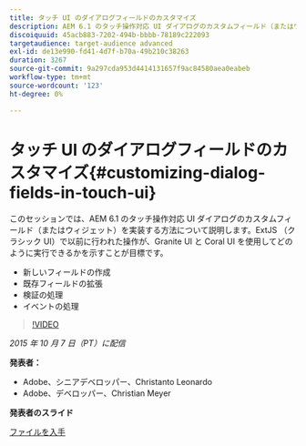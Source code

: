 ```yaml
---
title: タッチ UI のダイアログフィールドのカスタマイズ
description: AEM 6.1 のタッチ操作対応 UI ダイアログのカスタムフィールド（またはウィジェット）を実装する方法について説明します。ExtJS （クラシック UI）で以前に行われた操作が、Granite UI と Coral UI を使用してどのように実行できるかを紹介します。
discoiquuid: 45acb883-7202-494b-bbbb-78189c222093
targetaudience: target-audience advanced
exl-id: de13e990-fd41-4d7f-b70a-49b210c38263
duration: 3267
source-git-commit: 9a297cda953d4414131657f9ac84580aea0eabeb
workflow-type: tm+mt
source-wordcount: '123'
ht-degree: 0%

---
```


# タッチ UI のダイアログフィールドのカスタマイズ{#customizing-dialog-fields-in-touch-ui}

このセッションでは、AEM 6.1 のタッチ操作対応 UI ダイアログのカスタムフィールド（またはウィジェット）を実装する方法について説明します。ExtJS （クラシック UI）で以前に行われた操作が、Granite UI と Coral UI を使用してどのように実行できるかを示すことが目標です。

* 新しいフィールドの作成
* 既存フィールドの拡張
* 検証の処理
* イベントの処理

>[!VIDEO](https://video.tv.adobe.com/v/19373/?quality=9)

*2015 年 10 月 7 日（PT）に配信*

**発表者：**

* Adobe、シニアデベロッパー、Christanto Leonardo
* Adobe、デベロッパー、Christian Meyer

**発表者のスライド**

[ファイルを入手](assets/aem-gems-customizing-touch-ui-dialog-fields.pdf)
<!--
[Get back to the Overview](https://helpx.adobe.com/jp/experience-manager/kt/eseminars/gems/aem-index.html)
-->
